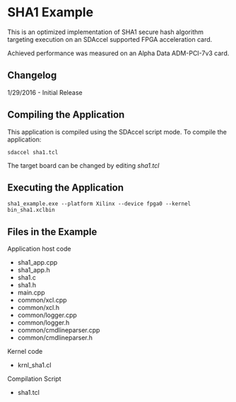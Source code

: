 SHA1 Example
===============================

This is an optimized implementation of SHA1 secure hash algorithm targeting 
execution on an SDAccel supported FPGA acceleration card.

Achieved performance was measured on an Alpha Data ADM-PCI-7v3 card.

Changelog
----------
1/29/2016 - Initial Release

Compiling the Application
---------------------------
This application is compiled using the SDAccel script mode.
To compile the application:

```
sdaccel sha1.tcl
```
The target board can be changed by editing *sha1.tcl*

Executing the Application
---------------------------
```
sha1_example.exe --platform Xilinx --device fpga0 --kernel bin_sha1.xclbin
```

Files in the Example
---------------------

Application host code
- sha1_app.cpp
- sha1_app.h
- sha1.c
- sha1.h
- main.cpp
- common/xcl.cpp
- common/xcl.h
- common/logger.cpp
- common/logger.h
- common/cmdlineparser.cpp
- common/cmdlineparser.h

Kernel code
- krnl_sha1.cl

Compilation Script
- sha1.tcl
